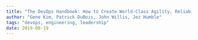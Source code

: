 ```yaml
---
title: "The DevOps Handbook: How to Create World-Class Agility, Reliability, and Security in Technology Organizations"
author: "Gene Kim, Patrick DuBois, John Willis, Jez Humble"
tags: "devops, engineering, leadership"
date: 2019-08-19
---
```



